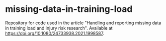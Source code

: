 # missing-data-in-training-load
Repository for code used in the article "Handling and reporting missing data in training load and injury risk research". 
Available at https://doi.org/10.1080/24733938.2021.1998587.
